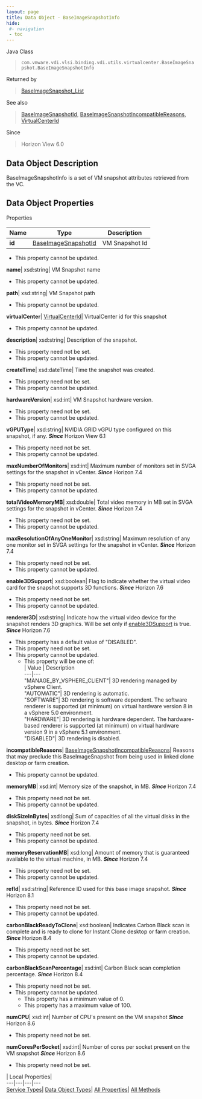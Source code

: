 ```yaml
---
layout: page
title: Data Object - BaseImageSnapshotInfo
hide:
 #- navigation
 - toc
---
```






Java Class  
> `com.vmware.vdi.vlsi.binding.vdi.utils.virtualcenter.BaseImageSnapshot.BaseImageSnapshotInfo`

Returned by  
> [BaseImageSnapshot_List](vdi.utils.virtualcenter.BaseImageSnapshot.md#list)

See also  
> [BaseImageSnapshotId](vdi.entity.BaseImageSnapshotId.md), [BaseImageSnapshotIncompatibleReasons](vdi.utils.virtualcenter.BaseImageSnapshot.BaseImageSnapshotIncompatibleReasons.md), [VirtualCenterId](vdi.entity.VirtualCenterId.md)

Since  
> Horizon View 6.0


## Data Object Description 

BaseImageSnapshotInfo is a set of VM snapshot attributes retrieved from the VC. 

## Data Object Properties

Properties

Name |  Type |  Description   
---|---|---  
**id**| [BaseImageSnapshotId](vdi.entity.BaseImageSnapshotId.md)|  VM Snapshot Id   


* This property cannot be updated.

  
**name**|  xsd:string|  VM Snapshot name   


* This property cannot be updated.

  
**path**|  xsd:string|  VM Snapshot path   


* This property cannot be updated.

  
**virtualCenter**| [VirtualCenterId](vdi.entity.VirtualCenterId.md)|  VirtualCenter id for this snapshot   


* This property cannot be updated.

  
**description**|  xsd:string|  Description of the snapshot.   


* This property need not be set.
* This property cannot be updated.

  
**createTime**|  xsd:dateTime|  Time the snapshot was created.   


* This property need not be set.
* This property cannot be updated.

  
**hardwareVersion**|  xsd:int|  VM Snapshot hardware version.   


* This property need not be set.
* This property cannot be updated.

  
**vGPUType**|  xsd:string|  NVIDIA GRID vGPU type configured on this snapshot, if any.  **_Since_** Horizon View 6.1  


* This property need not be set.
* This property cannot be updated.

  
**maxNumberOfMonitors**|  xsd:int|  Maximum number of monitors set in SVGA settings for the snapshot in vCenter.  **_Since_** Horizon 7.4  


* This property need not be set.
* This property cannot be updated.

  
**totalVideoMemoryMB**|  xsd:double|  Total video memory in MB set in SVGA settings for the snapshot in vCenter.  **_Since_** Horizon 7.4  


* This property need not be set.
* This property cannot be updated.

  
**maxResolutionOfAnyOneMonitor**|  xsd:string|  Maximum resolution of any one monitor set in SVGA settings for the snapshot in vCenter.  **_Since_** Horizon 7.4  


* This property need not be set.
* This property cannot be updated.

  
**enable3DSupport**|  xsd:boolean|  Flag to indicate whether the virtual video card for the snapshot supports 3D functions.  **_Since_** Horizon 7.6  


* This property need not be set.
* This property cannot be updated.

  
**renderer3D**|  xsd:string|  Indicate how the virtual video device for the snapshot renders 3D graphics. Will be set only if [enable3DSupport](vdi.utils.virtualcenter.BaseImageSnapshot.BaseImageSnapshotInfo.md#enable3DSupport) is true.  **_Since_** Horizon 7.6  


  * This property has a default value of "DISABLED".
* This property need not be set.
* This property cannot be updated.
  * This property will be one of:  
|  Value |  Description   
---|---  
"MANAGE_BY_VSPHERE_CLIENT"| 3D rendering managed by vSphere Client.  
"AUTOMATIC"| 3D rendering is automatic.  
"SOFTWARE"| 3D rendering is software dependent. The software renderer is supported (at minimum) on virtual hardware version 8 in a vSphere 5.0 environment.  
"HARDWARE"| 3D rendering is hardware dependent. The hardware-based renderer is supported (at minimum) on virtual hardware version 9 in a vSphere 5.1 environment.  
"DISABLED"| 3D rendering is disabled.  

  
**incompatibleReasons**| [BaseImageSnapshotIncompatibleReasons](vdi.utils.virtualcenter.BaseImageSnapshot.BaseImageSnapshotIncompatibleReasons.md)|  Reasons that may preclude this BaseImageSnapshot from being used in linked clone desktop or farm creation.   


* This property cannot be updated.

  
**memoryMB**|  xsd:int|  Memory size of the snapshot, in MB.  **_Since_** Horizon 7.4  


* This property need not be set.
* This property cannot be updated.

  
**diskSizeInBytes**|  xsd:long|  Sum of capacities of all the virtual disks in the snapshot, in bytes.  **_Since_** Horizon 7.4  


* This property need not be set.
* This property cannot be updated.

  
**memoryReservationMB**|  xsd:long|  Amount of memory that is guaranteed available to the virtual machine, in MB.  **_Since_** Horizon 7.4  


* This property need not be set.
* This property cannot be updated.

  
**refId**|  xsd:string|  Reference ID used for this base image snapshot.  **_Since_** Horizon 8.1  


* This property need not be set.
* This property cannot be updated.

  
**carbonBlackReadyToClone**|  xsd:boolean|  Indicates Carbon Black scan is complete and is ready to clone for Instant Clone desktop or farm creation.  **_Since_** Horizon 8.4  


* This property need not be set.
* This property cannot be updated.

  
**carbonBlackScanPercentage**|  xsd:int|  Carbon Black scan completion percentage.  **_Since_** Horizon 8.4  


* This property need not be set.
* This property cannot be updated.
  * This property has a minimum value of 0. 
  * This property has a maximum value of 100. 

  
**numCPU**|  xsd:int|  Number of CPU's present on the VM snapshot  **_Since_** Horizon 8.6  


* This property need not be set.

  
**numCoresPerSocket**|  xsd:int|  Number of cores per socket present on the VM snapshot  **_Since_** Horizon 8.6  


* This property need not be set.

  
  
  
 | Local Properties|   
---|---|---|---  
[Service Types](index-mo_types.md)| [Data Object Types](index-do_types.md)| [All Properties](index-properties.md)| [All Methods](index-methods.md)  
  
  
